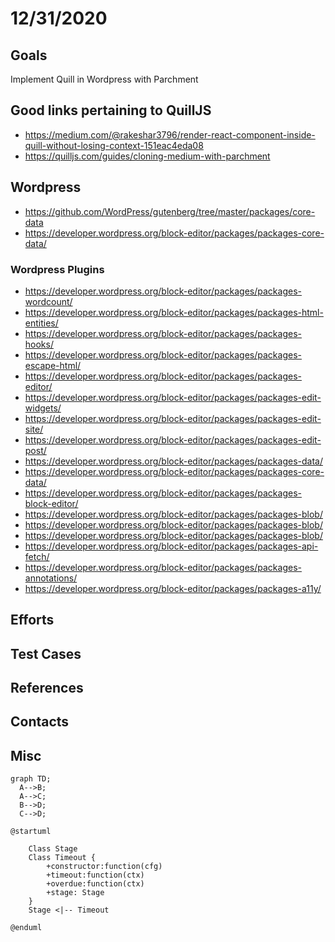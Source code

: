 # 12/31/2020

## Goals

Implement Quill in Wordpress with Parchment

## Good links pertaining to QuillJS

- https://medium.com/@rakeshar3796/render-react-component-inside-quill-without-losing-context-151eac4eda08
- https://quilljs.com/guides/cloning-medium-with-parchment

## Wordpress

- https://github.com/WordPress/gutenberg/tree/master/packages/core-data
- https://developer.wordpress.org/block-editor/packages/packages-core-data/

### Wordpress Plugins
- https://developer.wordpress.org/block-editor/packages/packages-wordcount/
- https://developer.wordpress.org/block-editor/packages/packages-html-entities/
- https://developer.wordpress.org/block-editor/packages/packages-hooks/
- https://developer.wordpress.org/block-editor/packages/packages-escape-html/
- https://developer.wordpress.org/block-editor/packages/packages-editor/
- https://developer.wordpress.org/block-editor/packages/packages-edit-widgets/
- https://developer.wordpress.org/block-editor/packages/packages-edit-site/
- https://developer.wordpress.org/block-editor/packages/packages-edit-post/
- https://developer.wordpress.org/block-editor/packages/packages-data/
- https://developer.wordpress.org/block-editor/packages/packages-core-data/
- https://developer.wordpress.org/block-editor/packages/packages-block-editor/
- https://developer.wordpress.org/block-editor/packages/packages-blob/
- https://developer.wordpress.org/block-editor/packages/packages-blob/
- https://developer.wordpress.org/block-editor/packages/packages-blob/
- https://developer.wordpress.org/block-editor/packages/packages-api-fetch/
- https://developer.wordpress.org/block-editor/packages/packages-annotations/
- https://developer.wordpress.org/block-editor/packages/packages-a11y/

## Efforts



## Test Cases




## References



## Contacts

## Misc

```mermaid
graph TD;
  A-->B;
  A-->C;
  B-->D;
  C-->D;
```

```uml
@startuml

	Class Stage
	Class Timeout {
		+constructor:function(cfg)
		+timeout:function(ctx)
		+overdue:function(ctx)
		+stage: Stage
	}
 	Stage <|-- Timeout

@enduml
```